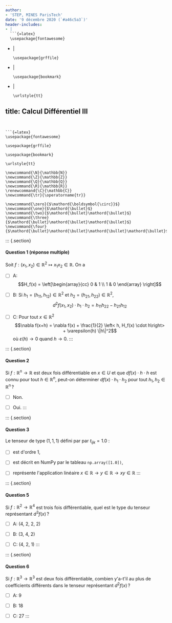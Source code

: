 ```yaml
---
author:
- 'STEP, MINES ParisTech'
date: '9 décembre 2020 (`#a46c5a3`)'
header-includes:
- |
  ```{=latex}
  \usepackage{fontawesome}
  ```
- |
  ```{=latex}
  \usepackage{grffile}
  ```
- |
  ```{=latex}
  \usepackage{bookmark}
  ```
- |
  ```{=latex}
  \urlstyle{tt}
  ```
title: Calcul Différentiel III
---
```


```{=latex}
\usepackage{fontawesome}
```

```{=latex}
\usepackage{grffile}
```

```{=latex}
\usepackage{bookmark}
```

```{=latex}
\urlstyle{tt}
```

```{=tex}
\newcommand{\N}{\mathbb{N}}
\newcommand{\Z}{\mathbb{Z}}
\newcommand{\Q}{\mathbb{Q}}
\newcommand{\R}{\mathbb{R}}
\renewcommand{\C}{\mathbb{C}}
\newcommand{\tr}{\operatorname{tr}}
```
```{=tex}
\newcommand{\zero}{$\mathord{\boldsymbol{\circ}}$}
\newcommand{\one}{$\mathord{\bullet}$}
\newcommand{\two}{$\mathord{\bullet}\mathord{\bullet}$}
\newcommand{\three}{$\mathord{\bullet}\mathord{\bullet}\mathord{\bullet}$}
\newcommand{\four}{$\mathord{\bullet}\mathord{\bullet}\mathord{\bullet}\mathord{\bullet}$}
```
::: {.section}
#### Question 1 (réponse multiple)

Soit $f: (x_1, x_2) \in \mathbb{R}^2 \mapsto x_1 x_2 \in \mathbb{R}$. On
a

-   [ ] A:
    $$H_f(x) = \left[\begin{array}{cc} 0 & 1 \\ 1 & 0 \end{array} \right]$$

-   [ ] B: Si $h_1 = (h_{11}, h_{12}) \in \mathbb{R}^2$ et
    $h_2 = (h_{21}, h_{22}) \in \mathbb{R}^2$,
    $$d^2 f(x_1, x_2) \cdot h_1 \cdot h_2 = h_{11}h_{22} - h_{21}h_{12}$$

-   [ ] C: Pour tout $x \in \mathbb{R}^2$
    $$\nabla f(x+h) = \nabla f(x) + \frac{1}{2} \left< h, H_f(x) \cdot h\right> + \varepsilon(h) \|h\|^2$$
    où $\varepsilon(h) \to 0$ quand $h \to 0$.
:::

::: {.section}
#### Question 2

Si $f: \mathbb{R}^n \to \mathbb{R}$ est deux fois différentiable en
$x \in U$ et que $df(x) \cdot h \cdot h$ est connu pour tout
$h \in \mathbb{R}^n$, peut-on déterminer $df(x) \cdot h_1 \cdot h_2$
pour tout $h_1, h_2 \in \mathbb{R}^n$ ?

-   [ ] Non.

-   [ ] Oui.
:::

::: {.section}
#### Question 3

Le tenseur de type $(1,1,1)$ défini par par $t_{ijk} = 1.0$ :

-   [ ] est d'ordre $1$,

-   [ ] est décrit en NumPy par le tableau `np.array([1.0])`,

-   [ ] représente l'application linéaire
    $x \in \mathbb{R}\to y \in \mathbb{R}\to xy \in \mathbb{R}$
:::

::: {.section}
#### Question 5

Si $f: \mathbb{R}^2 \to \mathbb{R}^4$ est trois fois différentiable,
quel est le type du tenseur représentant $d^3f(x)$ ?

-   [ ] A: (4, 2, 2, 2)

-   [ ] B: (3, 4, 2)

-   [ ] C: (4, 2, 1)
:::

::: {.section}
#### Question 6

Si $f: \mathbb{R}^3 \to \mathbb{R}^3$ est deux fois différentiable,
combien y'a-t'il au plus de coefficients différents dans le tenseur
représentant $d^2f(x)$ ?

-   [ ] A: 9

-   [ ] B: 18

-   [ ] C: 27
:::
